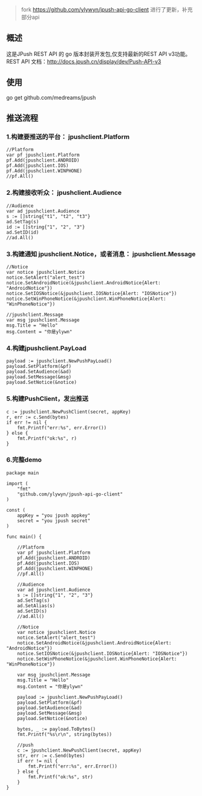  >fork https://github.com/ylywyn/jpush-api-go-client 进行了更新，补充部分api

概述
----------------------------------- 
   这是JPush REST API 的 go 版本封装开发包,仅支持最新的REST API v3功能。
   REST API 文档：http://docs.jpush.cn/display/dev/Push-API-v3
  

使用  
----------------------------------- 
   go get github.com/medreams/jpush
   
   
推送流程  
----------------------------------- 
### 1.构建要推送的平台： jpushclient.Platform
	//Platform
	var pf jpushclient.Platform
	pf.Add(jpushclient.ANDROID)
	pf.Add(jpushclient.IOS)
	pf.Add(jpushclient.WINPHONE)
	//pf.All()
      
### 2.构建接收听众： jpushclient.Audience
	//Audience
	var ad jpushclient.Audience
	s := []string{"t1", "t2", "t3"}
	ad.SetTag(s)
	id := []string{"1", "2", "3"}
	ad.SetID(id)
	//ad.All()
      
### 3.构建通知 jpushclient.Notice，或者消息： jpushclient.Message
      
	//Notice
	var notice jpushclient.Notice
	notice.SetAlert("alert_test")
	notice.SetAndroidNotice(&jpushclient.AndroidNotice{Alert: "AndroidNotice"})
	notice.SetIOSNotice(&jpushclient.IOSNotice{Alert: "IOSNotice"})
	notice.SetWinPhoneNotice(&jpushclient.WinPhoneNotice{Alert: "WinPhoneNotice"})
      
    //jpushclient.Message
    var msg jpushclient.Message
	msg.Title = "Hello"
	msg.Content = "你是ylywn"
      
### 4.构建jpushclient.PayLoad
    payload := jpushclient.NewPushPayLoad()
	payload.SetPlatform(&pf)
	payload.SetAudience(&ad)
	payload.SetMessage(&msg)
	payload.SetNotice(&notice)
      
      
### 5.构建PushClient，发出推送
	c := jpushclient.NewPushClient(secret, appKey)
	r, err := c.Send(bytes)
	if err != nil {
		fmt.Printf("err:%s", err.Error())
	} else {
		fmt.Printf("ok:%s", r)
	}

  
### 6.完整demo
    package main

	import (
		"fmt"
		"github.com/ylywyn/jpush-api-go-client"
	)

	const (
		appKey = "you jpush appkey"
		secret = "you jpush secret"
	)

	func main() {

		//Platform
		var pf jpushclient.Platform
		pf.Add(jpushclient.ANDROID)
		pf.Add(jpushclient.IOS)
		pf.Add(jpushclient.WINPHONE)
		//pf.All()

		//Audience
		var ad jpushclient.Audience
		s := []string{"1", "2", "3"}
		ad.SetTag(s)
		ad.SetAlias(s)
		ad.SetID(s)
		//ad.All()

		//Notice
		var notice jpushclient.Notice
		notice.SetAlert("alert_test")
		notice.SetAndroidNotice(&jpushclient.AndroidNotice{Alert: "AndroidNotice"})
		notice.SetIOSNotice(&jpushclient.IOSNotice{Alert: "IOSNotice"})
		notice.SetWinPhoneNotice(&jpushclient.WinPhoneNotice{Alert: "WinPhoneNotice"})

		var msg jpushclient.Message
		msg.Title = "Hello"
		msg.Content = "你是ylywn"

		payload := jpushclient.NewPushPayLoad()
		payload.SetPlatform(&pf)
		payload.SetAudience(&ad)
		payload.SetMessage(&msg)
		payload.SetNotice(&notice)

		bytes, _ := payload.ToBytes()
		fmt.Printf("%s\r\n", string(bytes))

		//push
		c := jpushclient.NewPushClient(secret, appKey)
		str, err := c.Send(bytes)
		if err != nil {
			fmt.Printf("err:%s", err.Error())
		} else {
			fmt.Printf("ok:%s", str)
		}
	}

